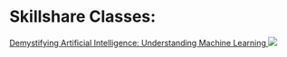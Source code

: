 # Skillshare Classes: 

[Demystifying Artificial Intelligence: Understanding Machine Learning ![](https://christianheilmann.com/wp-content/uploads/2021/06/ml-course-class.jpeg)](https://skl.sh/2MHkYl1)

